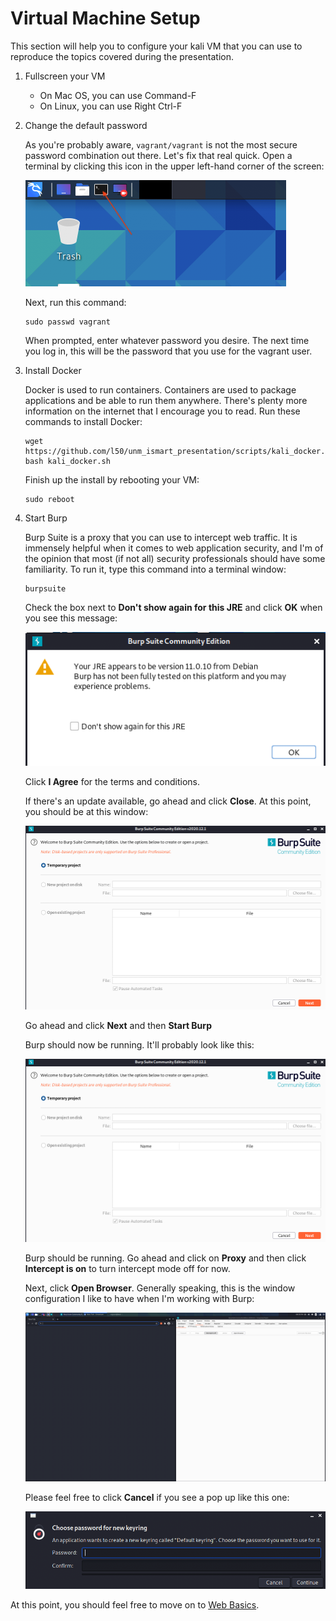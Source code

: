 # Virtual Machine Setup
This section will help you to configure your kali VM that you can use to reproduce the topics covered during the presentation.

1. Fullscreen your VM
   * On Mac OS, you can use Command-F
   * On Linux, you can use Right Ctrl-F

2. Change the default password

   As you're probably aware, `vagrant/vagrant` is not the most secure password combination out there. Let's fix that real quick. Open a terminal by clicking this icon in the upper left-hand corner of the screen:

   ![](images/terminal_location.png)

   Next, run this command:
   ```
   sudo passwd vagrant
   ```

   When prompted, enter whatever password you desire. The next time you log in, this will be the password that you use for the vagrant user.

3. Install Docker

   Docker is used to run containers. Containers are used to package applications and be able to run them anywhere. There's plenty more information on the internet that I encourage you to read. Run these commands to install Docker:
   ```
   wget https://github.com/l50/unm_ismart_presentation/scripts/kali_docker.sh
   bash kali_docker.sh
   ```

   Finish up the install by rebooting your VM:
   ```
   sudo reboot
   ```

4. Start Burp

   Burp Suite is a proxy that you can use to intercept web traffic. It is immensely helpful when it comes to web application security, and I'm of the opinion that most (if not all) security professionals should have some familiarity. To run it, type this command into a terminal window:
   ```
   burpsuite
   ```

   Check the box next to **Don't show again for this JRE** and click **OK** when you see this message:

   ![](images/burp_warning.png)

   Click **I Agree** for the terms and conditions.

   If there's an update available, go ahead and click **Close**. At this point, you should be at this window:

   ![](images/burp_start.png)

   Go ahead and click **Next** and then **Start Burp**

   Burp should now be running. It'll probably look like this:
   
   ![](images/burp_start.png)

   Burp should be running. Go ahead and click on **Proxy** and then click **Intercept is on** to turn intercept mode off for now.

   Next, click **Open Browser**. Generally speaking, this is the window configuration I like to have when I'm working with Burp:

   ![](images/burp_window_layout.png)

   Please feel free to click **Cancel** if you see a pop up like this one:

   ![](images/annoying_popup.png)

At this point, you should feel free to move on to [Web Basics](2_web_basics.md).
